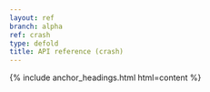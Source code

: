 ```yaml
---
layout: ref
branch: alpha
ref: crash
type: defold
title: API reference (crash)
---
```

{% include anchor_headings.html html=content %}